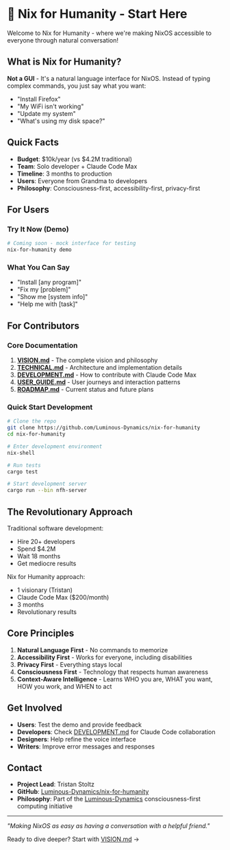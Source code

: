 # 🚀 Nix for Humanity - Start Here

Welcome to Nix for Humanity - where we're making NixOS accessible to everyone through natural conversation!

## What is Nix for Humanity?

**Not a GUI** - It's a natural language interface for NixOS. Instead of typing complex commands, you just say what you want:
- "Install Firefox"
- "My WiFi isn't working"
- "Update my system"
- "What's using my disk space?"

## Quick Facts

- **Budget**: $10k/year (vs $4.2M traditional)
- **Team**: Solo developer + Claude Code Max
- **Timeline**: 3 months to production
- **Users**: Everyone from Grandma to developers
- **Philosophy**: Consciousness-first, accessibility-first, privacy-first

## For Users

### Try It Now (Demo)
```bash
# Coming soon - mock interface for testing
nix-for-humanity demo
```

### What You Can Say
- "Install [any program]"
- "Fix my [problem]"
- "Show me [system info]"
- "Help me with [task]"

## For Contributors

### Core Documentation
1. **[VISION.md](./VISION.md)** - The complete vision and philosophy
2. **[TECHNICAL.md](./TECHNICAL.md)** - Architecture and implementation details
3. **[DEVELOPMENT.md](./DEVELOPMENT.md)** - How to contribute with Claude Code Max
4. **[USER_GUIDE.md](./USER_GUIDE.md)** - User journeys and interaction patterns
5. **[ROADMAP.md](./ROADMAP.md)** - Current status and future plans

### Quick Start Development
```bash
# Clone the repo
git clone https://github.com/Luminous-Dynamics/nix-for-humanity
cd nix-for-humanity

# Enter development environment
nix-shell

# Run tests
cargo test

# Start development server
cargo run --bin nfh-server
```

## The Revolutionary Approach

Traditional software development:
- Hire 20+ developers
- Spend $4.2M
- Wait 18 months
- Get mediocre results

Nix for Humanity approach:
- 1 visionary (Tristan)
- Claude Code Max ($200/month)
- 3 months
- Revolutionary results

## Core Principles

1. **Natural Language First** - No commands to memorize
2. **Accessibility First** - Works for everyone, including disabilities
3. **Privacy First** - Everything stays local
4. **Consciousness First** - Technology that respects human awareness
5. **Context-Aware Intelligence** - Learns WHO you are, WHAT you want, HOW you work, and WHEN to act

## Get Involved

- **Users**: Test the demo and provide feedback
- **Developers**: Check [DEVELOPMENT.md](./DEVELOPMENT.md) for Claude Code collaboration
- **Designers**: Help refine the voice interface
- **Writers**: Improve error messages and responses

## Contact

- **Project Lead**: Tristan Stoltz
- **GitHub**: [Luminous-Dynamics/nix-for-humanity](https://github.com/Luminous-Dynamics/nix-for-humanity)
- **Philosophy**: Part of the [Luminous-Dynamics](https://github.com/Luminous-Dynamics) consciousness-first computing initiative

---

*"Making NixOS as easy as having a conversation with a helpful friend."*

Ready to dive deeper? Start with [VISION.md](./VISION.md) →